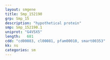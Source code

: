 ```yaml
---
layout: smgene
title: Smp_152190
grp: Smp_15
description: "hypothetical protein"
smp: Smp_152190.1
uniprot: "G4V5X5"
length:   681
cdd: "cd00083, cl00081, pfam00010, smart00353"
kk: ns
categories: sm
---
```

